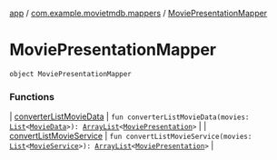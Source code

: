 [app](../../index.md) / [com.example.movietmdb.mappers](../index.md) / [MoviePresentationMapper](./index.md)

# MoviePresentationMapper

`object MoviePresentationMapper`

### Functions

| [converterListMovieData](converter-list-movie-data.md) | `fun converterListMovieData(movies: `[`List`](https://kotlinlang.org/api/latest/jvm/stdlib/kotlin.collections/-list/index.html)`<`[`MovieData`](../../com.example.movietmdb.repository.db.entity/-movie-data/index.md)`>): `[`ArrayList`](https://kotlinlang.org/api/latest/jvm/stdlib/kotlin.collections/-array-list/index.html)`<`[`MoviePresentation`](../../com.example.movietmdb.recycler.data/-movie-presentation/index.md)`>` |
| [convertListMovieService](convert-list-movie-service.md) | `fun convertListMovieService(movies: `[`List`](https://kotlinlang.org/api/latest/jvm/stdlib/kotlin.collections/-list/index.html)`<`[`MovieService`](../../com.example.movietmdb.repository.retrofit/-movie-service/index.md)`>): `[`ArrayList`](https://kotlinlang.org/api/latest/jvm/stdlib/kotlin.collections/-array-list/index.html)`<`[`MoviePresentation`](../../com.example.movietmdb.recycler.data/-movie-presentation/index.md)`>` |


